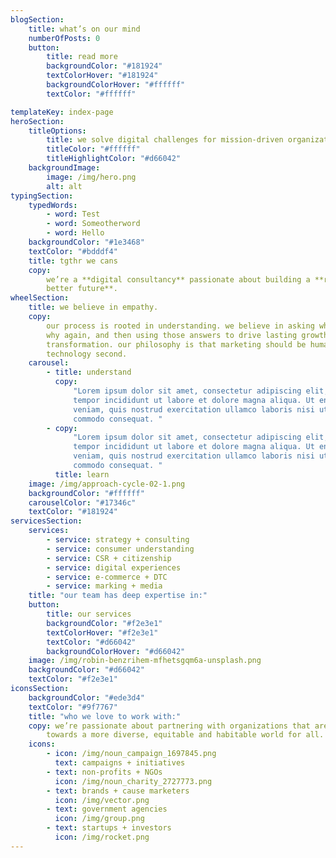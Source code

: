 ```yaml
---
blogSection:
    title: what’s on our mind
    numberOfPosts: 0
    button:
        title: read more
        backgroundColor: "#181924"
        textColorHover: "#181924"
        backgroundColorHover: "#ffffff"
        textColor: "#ffffff"

templateKey: index-page
heroSection:
    titleOptions:
        title: we solve digital challenges for mission-driven organizations.
        titleColor: "#ffffff"
        titleHighlightColor: "#d66042"
    backgroundImage:
        image: /img/hero.png
        alt: alt
typingSection:
    typedWords:
        - word: Test
        - word: Someotherword
        - word: Hello
    backgroundColor: "#1e3468"
    textColor: "#bdddf4"
    title: tgthr we cans
    copy:
        we’re a **digital consultancy** passionate about building a **radically
        better future**.
wheelSection:
    title: we believe in empathy.
    copy:
        our process is rooted in understanding. we believe in asking why, asking
        why again, and then using those answers to drive lasting growth and
        transformation. our philosophy is that marketing should be human first and
        technology second.
    carousel:
        - title: understand
          copy:
              "Lorem ipsum dolor sit amet, consectetur adipiscing elit, sed do eiusmod
              tempor incididunt ut labore et dolore magna aliqua. Ut enim ad minim
              veniam, quis nostrud exercitation ullamco laboris nisi ut aliquip ex ea
              commodo consequat. "
        - copy:
              "Lorem ipsum dolor sit amet, consectetur adipiscing elit, sed do eiusmod
              tempor incididunt ut labore et dolore magna aliqua. Ut enim ad minim
              veniam, quis nostrud exercitation ullamco laboris nisi ut aliquip ex ea
              commodo consequat. "
          title: learn
    image: /img/approach-cycle-02-1.png
    backgroundColor: "#ffffff"
    carouselColor: "#17346c"
    textColor: "#181924"
servicesSection:
    services:
        - service: strategy + consulting
        - service: consumer understanding
        - service: CSR + citizenship
        - service: digital experiences
        - service: e-commerce + DTC
        - service: marking + media
    title: "our team has deep expertise in:"
    button:
        title: our services
        backgroundColor: "#f2e3e1"
        textColorHover: "#f2e3e1"
        textColor: "#d66042"
        backgroundColorHover: "#d66042"
    image: /img/robin-benzrihem-mfhetsgqm6a-unsplash.png
    backgroundColor: "#d66042"
    textColor: "#f2e3e1"
iconsSection:
    backgroundColor: "#ede3d4"
    textColor: "#9f7767"
    title: "who we love to work with:"
    copy: we’re passionate about partnering with organizations that are working
        towards a more diverse, equitable and habitable world for all.
    icons:
        - icon: /img/noun_campaign_1697845.png
          text: campaigns + initiatives
        - text: non-profits + NGOs
          icon: /img/noun_charity_2727773.png
        - text: brands + cause marketers
          icon: /img/vector.png
        - text: government agencies
          icon: /img/group.png
        - text: startups + investors
          icon: /img/rocket.png
---
```

